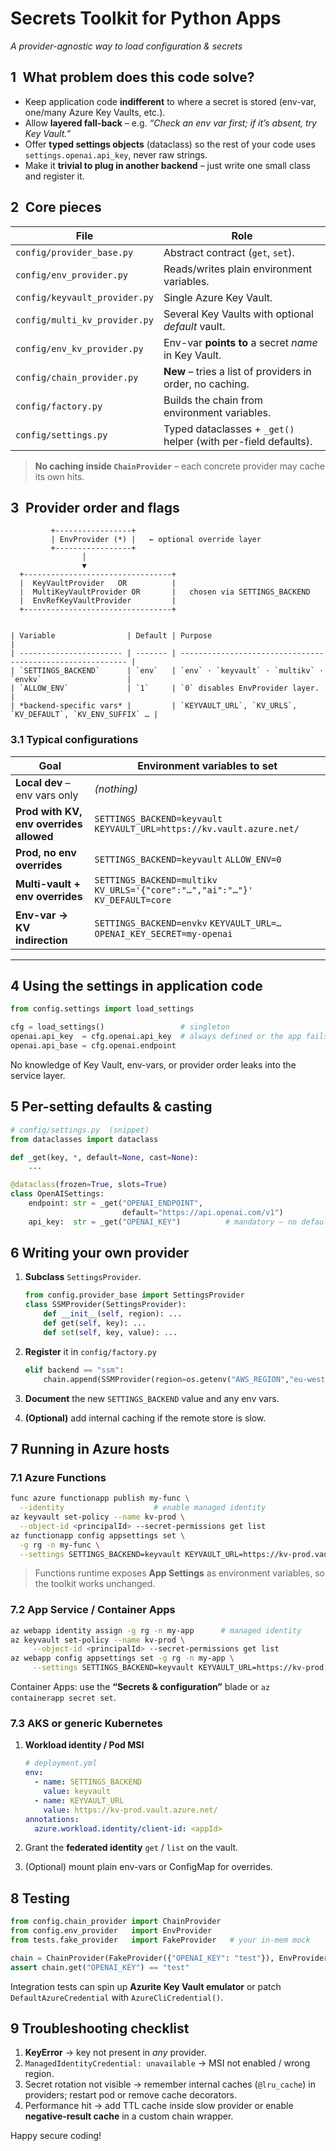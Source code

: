 # Secrets Toolkit for Python Apps  
*A provider-agnostic way to load configuration & secrets*



## 1 What problem does this code solve?

* Keep application code **indifferent** to where a secret is stored (env-var, one/many Azure Key Vaults, etc.).  
* Allow **layered fall-back** – e.g. *“Check an env var first; if it’s absent, try Key Vault.”*  
* Offer **typed settings objects** (dataclass) so the rest of your code uses `settings.openai.api_key`, never raw strings.  
* Make it **trivial to plug in another backend** – just write one small class and register it.



## 2 Core pieces

| File | Role |
|------|------|
| `config/provider_base.py` | Abstract contract (`get`, `set`). |
| `config/env_provider.py` | Reads/writes plain environment variables. |
| `config/keyvault_provider.py` | Single Azure Key Vault. |
| `config/multi_kv_provider.py` | Several Key Vaults with optional *default* vault. |
| `config/env_kv_provider.py` | Env-var **points to** a secret *name* in Key Vault. |
| `config/chain_provider.py` | **New** – tries a list of providers in order, no caching. |
| `config/factory.py` | Builds the chain from environment variables. |
| `config/settings.py` | Typed dataclasses + `_get()` helper (with per-field defaults). |

> **No caching inside `ChainProvider`** – each concrete provider may cache its own hits.



## 3 Provider order and flags

```text
         +-----------------+
         | EnvProvider (*) |   ← optional override layer
         +-----------------+
                │
                ▼
  +---------------------------------+
  |  KeyVaultProvider   OR          |
  |  MultiKeyVaultProvider OR       |   chosen via SETTINGS_BACKEND
  |  EnvRefKeyVaultProvider         |
  +---------------------------------+


| Variable                | Default | Purpose                                                    |
| ----------------------- | ------- | ---------------------------------------------------------- |
| `SETTINGS_BACKEND`      | `env`   | `env` · `keyvault` · `multikv` · `envkv`                   |
| `ALLOW_ENV`             | `1`     | `0` disables EnvProvider layer.                            |
| *backend-specific vars* |         | `KEYVAULT_URL`, `KV_URLS`, `KV_DEFAULT`, `KV_ENV_SUFFIX` … |

```

### 3.1  Typical configurations

| Goal                                    | Environment variables to set                                                     |
| --------------------------------------- | -------------------------------------------------------------------------------- |
| **Local dev** – env vars only           | *(nothing)*                                                                      |
| **Prod with KV, env overrides allowed** | `SETTINGS_BACKEND=keyvault`  `KEYVAULT_URL=https://kv.vault.azure.net/`          |
| **Prod, no env overrides**              | `SETTINGS_BACKEND=keyvault`  `ALLOW_ENV=0`                                       |
| **Multi-vault + env overrides**         | `SETTINGS_BACKEND=multikv`  `KV_URLS='{"core":"…","ai":"…"}'`  `KV_DEFAULT=core` |
| **Env-var → KV indirection**            | `SETTINGS_BACKEND=envkv`  `KEYVAULT_URL=…`  `OPENAI_KEY_SECRET=my-openai`        |

---

## 4  Using the settings in application code

```python
from config.settings import load_settings

cfg = load_settings()                 # singleton
openai.api_key  = cfg.openai.api_key  # always defined or the app fails fast
openai.api_base = cfg.openai.endpoint
```

No knowledge of Key Vault, env-vars, or provider order leaks into the service layer.



## 5  Per-setting defaults & casting

```python
# config/settings.py  (snippet)
from dataclasses import dataclass

def _get(key, *, default=None, cast=None):
    ...

@dataclass(frozen=True, slots=True)
class OpenAISettings:
    endpoint: str = _get("OPENAI_ENDPOINT",
                         default="https://api.openai.com/v1")
    api_key:  str = _get("OPENAI_KEY")          # mandatory – no default
```


## 6  Writing your own provider

1. **Subclass** `SettingsProvider`.

   ```python
   from config.provider_base import SettingsProvider
   class SSMProvider(SettingsProvider):
       def __init__(self, region): ...
       def get(self, key): ...
       def set(self, key, value): ...
   ```
2. **Register** it in `config/factory.py`

   ```python
   elif backend == "ssm":
       chain.append(SSMProvider(region=os.getenv("AWS_REGION","eu-west-1")))
   ```
3. **Document** the new `SETTINGS_BACKEND` value and any env vars.
4. **(Optional)** add internal caching if the remote store is slow.



## 7  Running in Azure hosts

### 7.1  Azure Functions

```bash
func azure functionapp publish my-func \
  --identity                    # enable managed identity
az keyvault set-policy --name kv-prod \
  --object-id <principalId> --secret-permissions get list
az functionapp config appsettings set \
  -g rg -n my-func \
  --settings SETTINGS_BACKEND=keyvault KEYVAULT_URL=https://kv-prod.vault.azure.net/
```

> Functions runtime exposes **App Settings** as environment variables, so the toolkit works unchanged.



### 7.2  App Service / Container Apps

```bash
az webapp identity assign -g rg -n my-app      # managed identity
az keyvault set-policy --name kv-prod \
     --object-id <principalId> --secret-permissions get list
az webapp config appsettings set -g rg -n my-app \
     --settings SETTINGS_BACKEND=keyvault KEYVAULT_URL=https://kv-prod.vault.azure.net/
```

Container Apps: use the **“Secrets & configuration”** blade or `az containerapp secret set`.



### 7.3  AKS or generic Kubernetes

1. **Workload identity / Pod MSI**

   ```yaml
   # deployment.yml
   env:
     - name: SETTINGS_BACKEND
       value: keyvault
     - name: KEYVAULT_URL
       value: https://kv-prod.vault.azure.net/
   annotations:
     azure.workload.identity/client-id: <appId>
   ```

2. Grant the **federated identity** `get` / `list` on the vault.

3. (Optional) mount plain env-vars or ConfigMap for overrides.



## 8  Testing

```python
from config.chain_provider import ChainProvider
from config.env_provider   import EnvProvider
from tests.fake_provider   import FakeProvider   # your in-mem mock

chain = ChainProvider(FakeProvider({"OPENAI_KEY": "test"}), EnvProvider())
assert chain.get("OPENAI_KEY") == "test"
```

Integration tests can spin up **Azurite Key Vault emulator** or patch `DefaultAzureCredential` with `AzureCliCredential()`.



## 9  Troubleshooting checklist

1. **KeyError** → key not present in *any* provider.
2. `ManagedIdentityCredential: unavailable` → MSI not enabled / wrong region.
3. Secret rotation not visible → remember internal caches (`@lru_cache`) in providers; restart pod or remove cache decorators.
4. Performance hit → add TTL cache inside slow provider or enable **negative-result cache** in a custom chain wrapper.



Happy secure coding!


